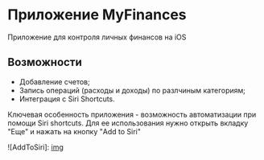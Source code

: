 # Приложение MyFinances

Приложение для контроля личных финансов на iOS

## Возможности

- Добавление счетов;
- Запись операций (расходы и доходы) по разлчиным категориям;
- Интеграция с Siri Shortcuts.

Ключевая особенность приложения - возможность автоматизации при помощи Siri shortcuts. Для ее использования нужно открыть вкладку "Еще" и нажать на кнопку "Add to Siri"

![AddToSiri]: [img]

[img]: https://github.com/EgorMalyshev0/MyFinances/blob/125dc1d7b7e9832a36bfe11ec126fa71ae4b2d9f/Simulator%20Screen%20Shot%20-%20iPhone%2011%20-%202022-02-21%20at%2022.22.00.png
